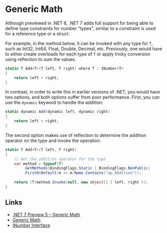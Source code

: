 # Generic Math

Although previewed in .NET 6, .NET 7 adds full support for being able to define type constraints for number "types", similar to a constraint is used for a reference type or a struct. 

For example, in the method below, it can be invoked with any type for `T`, such as Int32, Int64, Float, Double, Decimal, etc. Previously, one would have to either create overloads for each type of `T` or apply tricky conversion using reflection to sum the values. 

```csharp
static T Add<T>(T left, T right) where T : INumber<T>
{
    return left + right;
}
```

In contrast, in order to write this in earlier versions of .NET, you would have two options, and both options suffer from poor performance. First, you can use the `dynamic` keyword to handle the addition:

```csharp
static dynamic Add(dynamic left, dynamic right)
{
    return left + right;
}
```

The second option makes use of reflection to determine the addition operator on the type and invoke the operation:

```csharp
static T Add<T>(T left, T right)
{
    // Get the addition operator for the type
    var method = typeof(T)
        .GetMethods(BindingFlags.Static | BindingFlags.NonPublic)
        .FirstOrDefault(m => m.Name.Contains("op_Addition"));
    
    return (T)method.Invoke(null, new object[] { left, right });
}
```

## Links

- [.NET 7 Preview 5 – Generic Math](https://devblogs.microsoft.com/dotnet/dotnet-7-generic-math/)
- [Generic Math](https://learn.microsoft.com/en-us/dotnet/standard/generics/math)
- [INumber<TSelf> Interface](https://learn.microsoft.com/en-us/dotnet/api/system.numerics.inumber-1?view=net-8.0)